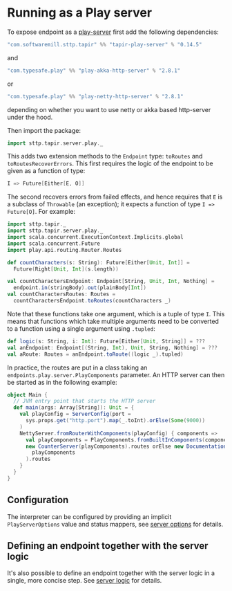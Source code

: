 # Running as a Play server

To expose endpoint as a [play-server](https://www.playframework.com/) first add the following dependencies:
```scala
"com.softwaremill.sttp.tapir" %% "tapir-play-server" % "0.14.5"
```
and 
```scala
"com.typesafe.play" %% "play-akka-http-server" % "2.8.1"
```

or

```scala
"com.typesafe.play" %% "play-netty-http-server" % "2.8.1"
```

depending on whether you want to use netty or akka based http-server under the hood.


Then import the package:

```scala
import sttp.tapir.server.play._
```

This adds two extension methods to the `Endpoint` type: `toRoutes` and `toRoutesRecoverErrors`. This first requires the 
logic of the endpoint to be given as a function of type:

```scala
I => Future[Either[E, O]]
```

The second recovers errors from failed effects, and hence requires that `E` is 
a subclass of `Throwable` (an exception); it expects a function of type `I => Future[O]`. For example:

```scala
import sttp.tapir._
import sttp.tapir.server.play._
import scala.concurrent.ExecutionContext.Implicits.global
import scala.concurrent.Future
import play.api.routing.Router.Routes

def countCharacters(s: String): Future[Either[Unit, Int]] = 
  Future(Right[Unit, Int](s.length))

val countCharactersEndpoint: Endpoint[String, Unit, Int, Nothing] = 
  endpoint.in(stringBody).out(plainBody[Int])
val countCharactersRoutes: Routes = 
  countCharactersEndpoint.toRoutes(countCharacters _)
```

Note that these functions take one argument, which is a tuple of type `I`. This means that functions which take multiple 
arguments need to be converted to a function using a single argument using `.tupled`:

```scala
def logic(s: String, i: Int): Future[Either[Unit, String]] = ???
val anEndpoint: Endpoint[(String, Int), Unit, String, Nothing] = ??? 
val aRoute: Routes = anEndpoint.toRoute((logic _).tupled)
```

In practice, the routes are put in a class taking an `endpoints.play.server.PlayComponents` parameter. 
An HTTP server can then be started as in the following example:

```scala
object Main {
  // JVM entry point that starts the HTTP server
  def main(args: Array[String]): Unit = {
    val playConfig = ServerConfig(port =
      sys.props.get("http.port").map(_.toInt).orElse(Some(9000))
    )
    NettyServer.fromRouterWithComponents(playConfig) { components =>
      val playComponents = PlayComponents.fromBuiltInComponents(components)
      new CounterServer(playComponents).routes orElse new DocumentationServer(
        playComponents
      ).routes
    }
  }
}
```

## Configuration

The interpreter can be configured by providing an implicit `PlayServerOptions` value and status mappers, see
[server options](options.html) for details.

## Defining an endpoint together with the server logic

It's also possible to define an endpoint together with the server logic in a single, more concise step. See
[server logic](logic.html) for details.
